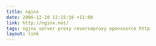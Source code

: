 ```yaml
---
title: nginx
date: 2006-12-20 12:15:16 +11:00
link: http://nginx.net/
tags: nginx server proxy reverseproxy opensource http
layout: link
---
```

